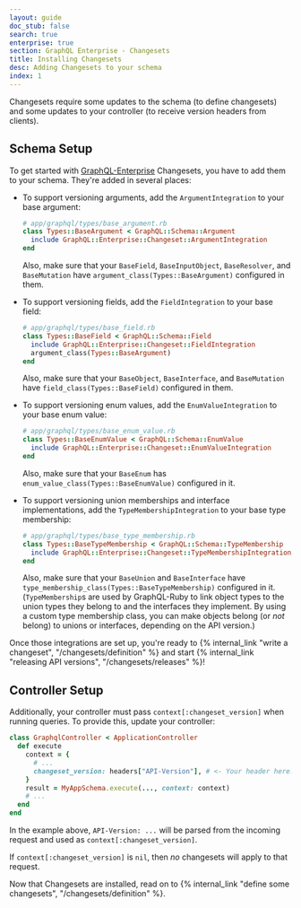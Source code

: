 ```yaml
---
layout: guide
doc_stub: false
search: true
enterprise: true
section: GraphQL Enterprise - Changesets
title: Installing Changesets
desc: Adding Changesets to your schema
index: 1
---
```


Changesets require some updates to the schema (to define changesets) and some updates to your controller (to receive version headers from clients).

## Schema Setup

To get started with [GraphQL-Enterprise](https://graphql.pro/enterprise) Changesets, you have to add them to your schema. They're added in several places:

- To support versioning arguments, add the `ArgumentIntegration` to your base argument:

    ```ruby
    # app/graphql/types/base_argument.rb
    class Types::BaseArgument < GraphQL::Schema::Argument
      include GraphQL::Enterprise::Changeset::ArgumentIntegration
    end
    ```

    Also, make sure that your `BaseField`, `BaseInputObject`, `BaseResolver`, and `BaseMutation` have `argument_class(Types::BaseArgument)` configured in them.

- To support versioning fields, add the `FieldIntegration` to your base field:

    ```ruby
    # app/graphql/types/base_field.rb
    class Types::BaseField < GraphQL::Schema::Field
      include GraphQL::Enterprise::Changeset::FieldIntegration
      argument_class(Types::BaseArgument)
    end
    ```

    Also, make sure that your `BaseObject`, `BaseInterface`, and `BaseMutation` have `field_class(Types::BaseField)` configured in them.

- To support versioning enum values, add the `EnumValueIntegration` to your base enum value:

    ```ruby
    # app/graphql/types/base_enum_value.rb
    class Types::BaseEnumValue < GraphQL::Schema::EnumValue
      include GraphQL::Enterprise::Changeset::EnumValueIntegration
    end
    ```

    Also, make sure that your `BaseEnum` has `enum_value_class(Types::BaseEnumValue)` configured in it.

- To support versioning union memberships and interface implementations, add the `TypeMembershipIntegration` to your base type membership:

    ```ruby
    # app/graphql/types/base_type_membership.rb
    class Types::BaseTypeMembership < GraphQL::Schema::TypeMembership
      include GraphQL::Enterprise::Changeset::TypeMembershipIntegration
    end
    ```

    Also, make sure that your `BaseUnion` and `BaseInterface` have `type_membership_class(Types::BaseTypeMembership)` configured in it. (`TypeMembership`s are used by GraphQL-Ruby to link object types to the union types they belong to and the interfaces they implement. By using a custom type membership class, you can make objects belong (or _not_ belong) to unions or interfaces, depending on the API version.)

Once those integrations are set up, you're ready to {% internal_link "write a changeset", "/changesets/definition" %} and start {% internal_link "releasing API versions", "/changesets/releases" %}!

## Controller Setup

Additionally, your controller must pass `context[:changeset_version]` when running queries. To provide this, update your controller:

```ruby
class GraphqlController < ApplicationController
  def execute
    context = {
      # ...
      changeset_version: headers["API-Version"], # <- Your header here. Choose something for API clients to pass.
    }
    result = MyAppSchema.execute(..., context: context)
    # ...
  end
end
```

In the example above, `API-Version: ...` will be parsed from the incoming request and used as `context[:changeset_version]`.

If `context[:changeset_version]` is `nil`, then _no_ changesets will apply to that request.

Now that Changesets are installed, read on to {% internal_link "define some changesets", "/changesets/definition" %}.
